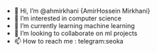 - 👋 Hi, I’m @ahmirkhani {AmirHossein Mirkhani}
- 👀 I’m interested in computer science
- 🌱 I’m currently learning machine learning
- 💞️ I’m looking to collaborate on ml projects
- 📫 How to reach me : telegram:seoka
